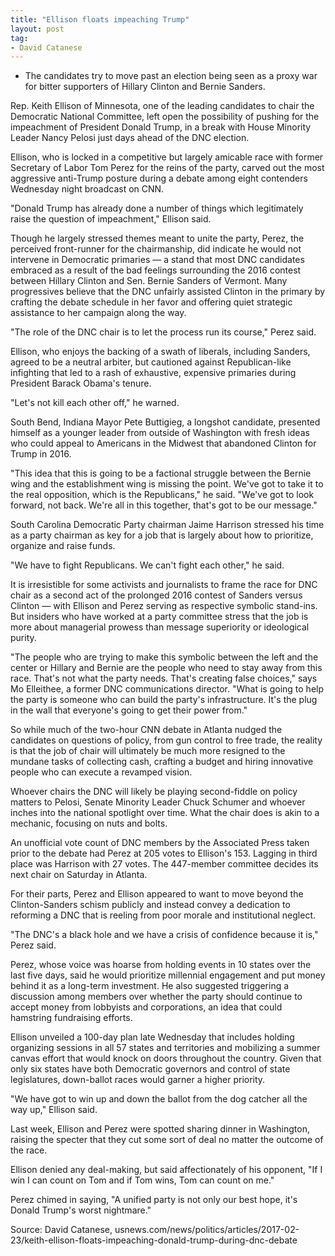 ```yaml
---
title: "Ellison floats impeaching Trump"
layout: post
tag:
- David Catanese
---
```


- The candidates try to move past an election being seen as a proxy war for bitter supporters of Hillary Clinton and Bernie Sanders.

Rep. Keith Ellison of Minnesota, one of the leading candidates to chair the Democratic National Committee, left open the possibility of pushing for the impeachment of President Donald Trump, in a break with House Minority Leader Nancy Pelosi just days ahead of the DNC election.

Ellison, who is locked in a competitive but largely amicable race with former Secretary of Labor Tom Perez for the reins of the party, carved out the most aggressive anti-Trump posture during a debate among eight contenders Wednesday night broadcast on CNN.

"Donald Trump has already done a number of things which legitimately raise the question of impeachment," Ellison said.

Though he largely stressed themes meant to unite the party, Perez, the perceived front-runner for the chairmanship, did indicate he would not intervene in Democratic primaries — a stand that most DNC candidates embraced as a result of the bad feelings surrounding the 2016 contest between Hillary Clinton and Sen. Bernie Sanders of Vermont. Many progressives believe that the DNC unfairly assisted Clinton in the primary by crafting the debate schedule in her favor and offering quiet strategic assistance to her campaign along the way.

"The role of the DNC chair is to let the process run its course," Perez said.

Ellison, who enjoys the backing of a swath of liberals, including Sanders, agreed to be a neutral arbiter, but cautioned against Republican-like infighting that led to a rash of exhaustive, expensive primaries during President Barack Obama's tenure.

"Let's not kill each other off," he warned.

South Bend, Indiana Mayor Pete Buttigieg, a longshot candidate, presented himself as a younger leader from outside of Washington with fresh ideas who could appeal to Americans in the Midwest that abandoned Clinton for Trump in 2016.

"This idea that this is going to be a factional struggle between the Bernie wing and the establishment wing is missing the point. We've got to take it to the real opposition, which is the Republicans," he said. "We've got to look forward, not back. We're all in this together, that's got to be our message."

South Carolina Democratic Party chairman Jaime Harrison stressed his time as a party chairman as key for a job that is largely about how to prioritize, organize and raise funds.

"We have to fight Republicans. We can't fight each other," he said.

It is irresistible for some activists and journalists to frame the race for DNC chair as a second act of the prolonged 2016 contest of Sanders versus Clinton — with Ellison and Perez serving as respective symbolic stand-ins. But insiders who have worked at a party committee stress that the job is more about managerial prowess than message superiority or ideological purity.

"The people who are trying to make this symbolic between the left and the center or Hillary and Bernie are the people who need to stay away from this race. That's not what the party needs. That's creating false choices," says Mo Elleithee, a former DNC communications director. "What is going to help the party is someone who can build the party's infrastructure. It's the plug in the wall that everyone's going to get their power from."

So while much of the two-hour CNN debate in Atlanta nudged the candidates on questions of policy, from gun control to free trade, the reality is that the job of chair will ultimately be much more resigned to the mundane tasks of collecting cash, crafting a budget and hiring innovative people who can execute a revamped vision.

Whoever chairs the DNC will likely be playing second-fiddle on policy matters to Pelosi, Senate Minority Leader Chuck Schumer and whoever inches into the national spotlight over time. What the chair does is akin to a mechanic, focusing on nuts and bolts.

An unofficial vote count of DNC members by the Associated Press taken prior to the debate had Perez at 205 votes to Ellison's 153. Lagging in third place was Harrison with 27 votes. The 447-member committee decides its next chair on Saturday in Atlanta.

For their parts, Perez and Ellison appeared to want to move beyond the Clinton-Sanders schism publicly and instead convey a dedication to reforming a DNC that is reeling from poor morale and institutional neglect.

"The DNC's a black hole and we have a crisis of confidence because it is," Perez said.

Perez, whose voice was hoarse from holding events in 10 states over the last five days, said he would prioritize millennial engagement and put money behind it as a long-term investment. He also suggested triggering a discussion among members over whether the party should continue to accept money from lobbyists and corporations, an idea that could hamstring fundraising efforts.

Ellison unveiled a 100-day plan late Wednesday that includes holding organizing sessions in all 57 states and territories and mobilizing a summer canvas effort that would knock on doors throughout the country. Given that only six states have both Democratic governors and control of state legislatures, down-ballot races would garner a higher priority.

"We have got to win up and down the ballot from the dog catcher all the way up," Ellison said.

Last week, Ellison and Perez were spotted sharing dinner in Washington, raising the specter that they cut some sort of deal no matter the outcome of the race.

Ellison denied any deal-making, but said affectionately of his opponent, "If I win I can count on Tom and if Tom wins, Tom can count on me."

Perez chimed in saying, "A unified party is not only our best hope, it's Donald Trump's worst nightmare."

Source: David Catanese, usnews.com/news/politics/articles/2017-02-23/keith-ellison-floats-impeaching-donald-trump-during-dnc-debate

